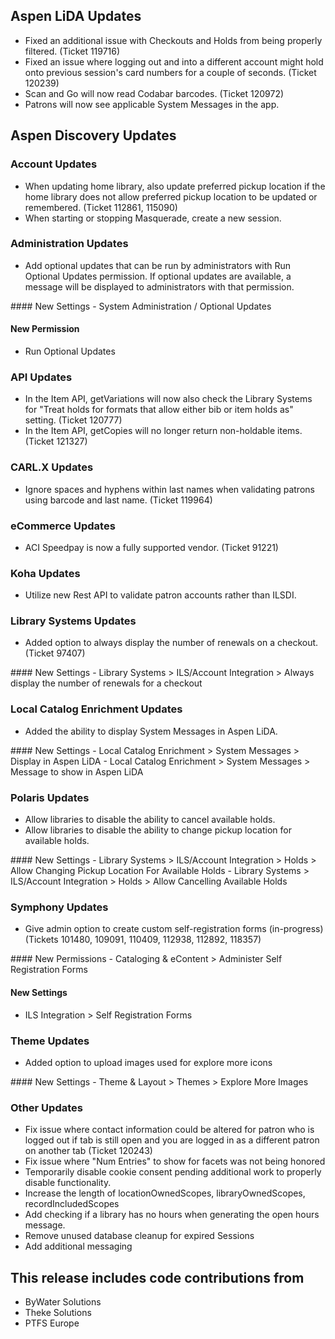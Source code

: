 ## Aspen LiDA Updates
- Fixed an additional issue with Checkouts and Holds from being properly filtered. (Ticket 119716)
- Fixed an issue where logging out and into a different account might hold onto previous session's card numbers for a couple of seconds. (Ticket 120239)
- Scan and Go will now read Codabar barcodes. (Ticket 120972)
- Patrons will now see applicable System Messages in the app.

## Aspen Discovery Updates
### Account Updates
- When updating home library, also update preferred pickup location if the home library does not allow preferred pickup location to be updated or remembered. (Ticket 112861, 115090)
- When starting or stopping Masquerade, create a new session.

### Administration Updates
- Add optional updates that can be run by administrators with Run Optional Updates permission.  If optional updates are available, a message will be displayed to administrators with that permission. 

<div markdown="1" class="settings">
#### New Settings
- System Administration / Optional Updates

#### New Permission
- Run Optional Updates
</div>

### API Updates
- In the Item API, getVariations will now also check the Library Systems for "Treat holds for formats that allow either bib or item holds as" setting. (Ticket 120777)
- In the Item API, getCopies will no longer return non-holdable items. (Ticket 121327)

### CARL.X Updates
- Ignore spaces and hyphens within last names when validating patrons using barcode and last name. (Ticket 119964)

### eCommerce Updates
- ACI Speedpay is now a fully supported vendor. (Ticket 91221)

### Koha Updates
- Utilize new Rest API to validate patron accounts rather than ILSDI.

### Library Systems Updates
- Added option to always display the number of renewals on a checkout. (Ticket 97407)

<div markdown="1" class="settings">
#### New Settings
- Library Systems > ILS/Account Integration > Always display the number of renewals for a checkout
</div>

### Local Catalog Enrichment Updates
- Added the ability to display System Messages in Aspen LiDA.

<div markdown="1" class="settings">
#### New Settings
- Local Catalog Enrichment > System Messages > Display in Aspen LiDA
- Local Catalog Enrichment > System Messages > Message to show in Aspen LiDA
</div>

### Polaris Updates
- Allow libraries to disable the ability to cancel available holds.
- Allow libraries to disable the ability to change pickup location for available holds.

<div markdown="1" class="settings">
#### New Settings
- Library Systems > ILS/Account Integration > Holds > Allow Changing Pickup Location For Available Holds
- Library Systems > ILS/Account Integration > Holds > Allow Cancelling Available Holds
</div>

### Symphony Updates
- Give admin option to create custom self-registration forms (in-progress) (Tickets 101480, 109091, 110409, 112938, 112892, 118357)

<div markdown="1" class="settings">
#### New Permissions
- Cataloging & eContent > Administer Self Registration Forms

#### New Settings
- ILS Integration > Self Registration Forms
</div>

### Theme Updates
- Added option to upload images used for explore more icons

<div markdown="1" class="settings">
#### New Settings
- Theme & Layout > Themes > Explore More Images
</div>

### Other Updates
- Fix issue where contact information could be altered for patron who is logged out if tab is still open and you are logged in as a different patron on another tab (Ticket 120243)
- Fix issue where "Num Entries" to show for facets was not being honored
- Temporarily disable cookie consent pending additional work to properly disable functionality.
- Increase the length of locationOwnedScopes, libraryOwnedScopes, recordIncludedScopes
- Add checking if a library has no hours when generating the open hours message. 
- Remove unused database cleanup for expired Sessions
- Add additional messaging 

## This release includes code contributions from
- ByWater Solutions
- Theke Solutions
- PTFS Europe
